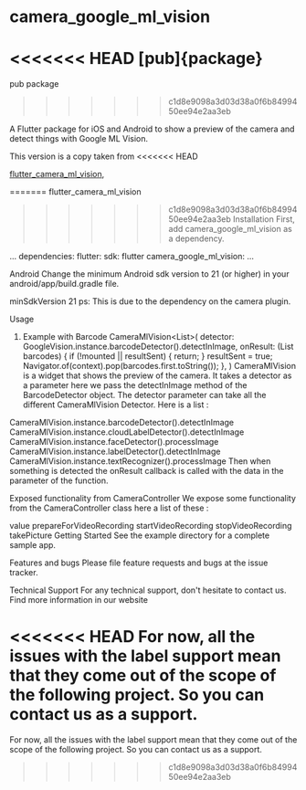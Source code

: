 # camera_google_ml_vision

<<<<<<< HEAD
[pub]{package}
=======
pub package
>>>>>>> c1d8e9098a3d03d38a0f6b8499450ee94e2aa3eb

A Flutter package for iOS and Android to show a preview of the camera and detect things with Google ML Vision.

This version is a copy taken from
<<<<<<< HEAD

 [flutter_camera_ml_vision](https://pub.dev/packages/flutter_camera_ml_vision),

=======
flutter_camera_ml_vision

>>>>>>> c1d8e9098a3d03d38a0f6b8499450ee94e2aa3eb
Installation
First, add camera_google_ml_vision as a dependency.

...
dependencies:
  flutter:
    sdk: flutter
  camera_google_ml_vision: 
...

Android
Change the minimum Android sdk version to 21 (or higher) in your android/app/build.gradle file.

minSdkVersion 21
ps: This is due to the dependency on the camera plugin.


 
Usage
1. Example with Barcode
CameraMlVision<List<Barcode>>(
  detector: GoogleVision.instance.barcodeDetector().detectInImage,
  onResult: (List<Barcode> barcodes) {
    if (!mounted || resultSent) {
      return;
    }
    resultSent = true;
    Navigator.of(context).pop<Barcode>(barcodes.first.toString());
  },
)
CameraMlVision is a widget that shows the preview of the camera. It takes a detector as a parameter here we pass the detectInImage method of the BarcodeDetector object. The detector parameter can take all the different CameraMlVision Detector. Here is a list :

CameraMlVision.instance.barcodeDetector().detectInImage
CameraMlVision.instance.cloudLabelDetector().detectInImage
CameraMlVision.instance.faceDetector().processImage
CameraMlVision.instance.labelDetector().detectInImage
CameraMlVision.instance.textRecognizer().processImage
Then when something is detected the onResult callback is called with the data in the parameter of the function.

Exposed functionality from CameraController
We expose some functionality from the CameraController class here a list of these :

value
prepareForVideoRecording
startVideoRecording
stopVideoRecording
takePicture
Getting Started
See the example directory for a complete sample app.

Features and bugs
Please file feature requests and bugs at the issue tracker.

Technical Support
For any technical support, don't hesitate to contact us. Find more information in our website

<<<<<<< HEAD
For now, all the issues with the label support mean that they come out of the scope of the following project. So you can contact us as a support.
=======
For now, all the issues with the label support mean that they come out of the scope of the following project. So you can contact us as a support.
>>>>>>> c1d8e9098a3d03d38a0f6b8499450ee94e2aa3eb
